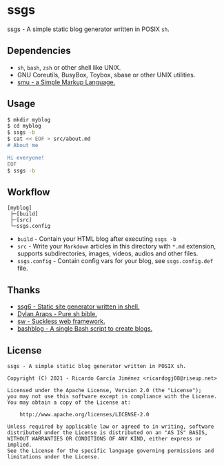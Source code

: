 # ssgs

ssgs - A simple static blog generator written in POSIX `sh`.

## Dependencies

* `sh`, `bash`, `zsh` or other shell like UNIX.
* GNU Coreutils, BusyBox, Toybox, sbase or other UNIX utilities.
* [smu - a Simple Markup Language.](https://github.com/karlb/smu)

## Usage

```bash
$ mkdir myblog
$ cd myblog
$ ssgs -b
$ cat << EOF > src/about.md
# About me

Hi everyone!
EOF
$ ssgs -b
```

## Workflow

```text
[myblog]
 ├─[build]
 ├─[src]
 └─ssgs.config
```

* `build` - Contain your HTML blog after executing `ssgs -b`
* `src` - Write your `Markdown` articles in this directory with `*.md` extension, supports subdirectories, images, videos, audios and other files.
* `ssgs.config` - Contain config vars for your blog, see `ssgs.config.def` file.

## Thanks

* [ssg6 - Static site generator written in shell.](https://www.romanzolotarev.com/ssg.html)
* [Dylan Araps - Pure sh bible.](https://github.com/dylanaraps/pure-sh-bible)
* [sw - Suckless web framework.](https://github.com/jroimartin/sw)
* [bashblog - A single Bash script to create blogs.](https://github.com/cfenollosa/bashblog)

## License

```text
ssgs - A simple static blog generator written in POSIX sh.

Copyright (C) 2021 - Ricardo García Jiménez <ricardogj08@riseup.net>

Licensed under the Apache License, Version 2.0 (the "License");
you may not use this software except in compliance with the License.
You may obtain a copy of the License at:

	http://www.apache.org/licenses/LICENSE-2.0

Unless required by applicable law or agreed to in writing, software
distributed under the License is distributed on an "AS IS" BASIS,
WITHOUT WARRANTIES OR CONDITIONS OF ANY KIND, either express or implied.
See the License for the specific language governing permissions and
limitations under the License.